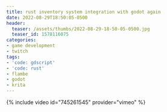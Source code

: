 ```yaml
---
title: rust inventory system integration with godot again
date: 2022-08-29T18:50:05-0500
header:
  teaser: /assets/thumbs/2022-08-29-18-50-05-0500.jpg
  teaser_id: 1578116075
categories:
- game development
- twitch
tags:
- 'code: gdscript'
- 'code: rust'
- flambe
- godot
- krita
---
```

{% include video id="745261545" provider="vimeo" %}
